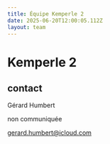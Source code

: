 ```yaml
---
title: Équipe Kemperle 2
date: 2025-06-20T12:00:05.112Z
layout: team
---
```


# Kemperle 2



## contact 

Gérard Humbert

non communiquée

gerard.humbert@icloud.com

